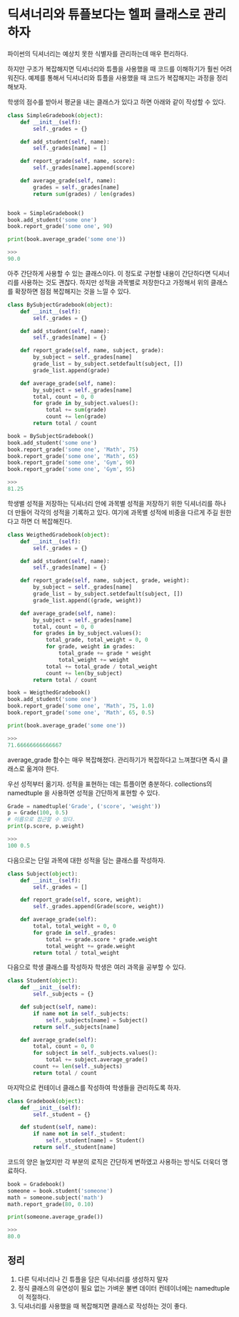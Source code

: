 # 딕셔너리와 튜플보다는 헬퍼 클래스로 관리하자

파이썬의 딕셔너리는 예상치 못한 식별자를 관리하는데 매우 편리하다.

하지만 구조가 복잡해지면 딕셔너리와 튜플을 사용했을 때 코드를 이해하기가 훨씬 어려워진다. 예제를 통해서 딕셔너리와 튜플을 사용했을 때 코드가 복잡해지는 과정을 정리해보자.

학생의 점수를 받아서 평균을 내는 클래스가 있다고 하면 아래와 같이 작성할 수 있다.
```py
class SimpleGradebook(object):
    def __init__(self):
        self._grades = {}

    def add_student(self, name):
        self._grades[name] = []

    def report_grade(self, name, score):
        self._grades[name].append(score)

    def average_grade(self, name):
        grades = self._grades[name]
        return sum(grades) / len(grades)


book = SimpleGradebook()
book.add_student('some one')
book.report_grade('some one', 90)

print(book.average_grade('some one'))

>>>
90.0
```

아주 간단하게 사용할 수 있는 클래스이다. 이 정도로 구현할 내용이 간단하다면 딕셔너리를 사용하는 것도 괜찮다. 하지만 성적을 과목별로 저장한다고 가정해서 위의 클래스를 확장하면 점점 복잡해지는 것을 느낄 수 있다.
```py
class BySubjectGradebook(object):
    def __init__(self):
        self._grades = {}

    def add_student(self, name):
        self._grades[name] = {}

    def report_grade(self, name, subject, grade):
        by_subject = self._grades[name]
        grade_list = by_subject.setdefault(subject, [])
        grade_list.append(grade)

    def average_grade(self, name):
        by_subject = self._grades[name]
        total, count = 0, 0
        for grade in by_subject.values():
            total += sum(grade)
            count += len(grade)
        return total / count

book = BySubjectGradebook()
book.add_student('some one')
book.report_grade('some one', 'Math', 75)
book.report_grade('some one', 'Math', 65)
book.report_grade('some one', 'Gym', 90)
book.report_grade('some one', 'Gym', 95)

>>>
81.25
```

학생별 성적을 저장하는 딕셔너리 안에 과목별 성적을 저장하기 위한 딕셔너리를 하나 더 만들어 각각의 성적을 기록하고 있다. 여기에 과목별 성적에 비중을 다르게 주길 원한다고 하면 더 복잡해진다.
```py
class WeigthedGradebook(object):
    def __init__(self):
        self._grades = {}

    def add_student(self, name):
        self._grades[name] = {}

    def report_grade(self, name, subject, grade, weight):
        by_subject = self._grades[name]
        grade_list = by_subject.setdefault(subject, [])
        grade_list.append((grade, weight))

    def average_grade(self, name):
        by_subject = self._grades[name]
        total, count = 0, 0
        for grades in by_subject.values():
            total_grade, total_weight = 0, 0
            for grade, weight in grades:
                total_grade += grade * weight
                total_weight += weight
            total += total_grade / total_weight
            count += len(by_subject)
        return total / count

book = WeigthedGradebook()
book.add_student('some one')
book.report_grade('some one', 'Math', 75, 1.0)
book.report_grade('some one', 'Math', 65, 0.5)

print(book.average_grade('some one'))

>>>
71.66666666666667
```

average_grade 함수는 매우 복잡해졌다. 관리하기가 복잡하다고 느껴졌다면 즉시 클래스로 옮겨야 한다.

우선 성적부터 옮기자. 성적을 표현하는 데는 튜플이면 충분하다. collections의 namedtuple 을 사용하면 성적을 간단하게 표현할 수 있다.
```py
Grade = namedtuple('Grade', ('score', 'weight'))
p = Grade(100, 0.5)
# 이름으로 접근할 수 있다.
print(p.score, p.weight)

>>>
100 0.5
```

다음으로는 단일 과목에 대한 성적을 담는 클래스를 작성하자.
```py
class Subject(object):
    def __init__(self):
        self._grades = []

    def report_grade(self, score, weight):
        self._grades.append(Grade(score, weight))

    def average_grade(self):
        total, total_weight = 0, 0
        for grade in self._grades:
            total += grade.score * grade.weight
            total_weight += grade.weight
        return total / total_weight
```

다음으로 학생 클래스를 작성하자 학생은 여러 과목을 공부할 수 있다.
```py
class Student(object):
    def __init__(self):
        self._subjects = {}

    def subject(self, name):
        if name not in self._subjects:
            self._subjects[name] = Subject()
        return self._subjects[name]

    def average_grade(self):
        total, count = 0, 0
        for subject in self._subjects.values():
            total += subject.average_grade()
        count += len(self._subjects)
        return total / count
```

마지막으로 컨테이너 클래스를 작성하여 학생들을 관리하도록 하자.
```py
class Gradebook(object):
    def __init__(self):
        self._student = {}

    def student(self, name):
        if name not in self._student:
            self._student[name] = Student()
        return self._student[name]
```

코드의 양은 늘었지만 각 부분의 로직은 간단하게 변하였고 사용하는 방식도 더욱더 명료하다.
```py
book = Gradebook()
someone = book.student('someone')
math = someone.subject('math')
math.report_grade(80, 0.10)

print(someone.average_grade())

>>>
80.0
```

## 정리
1. 다른 딕셔너리나 긴 튜플을 담은 딕셔너리를 생성하지 말자
2. 정식 클래스의 유연성이 필요 없는 가벼운 불변 데이터 컨테이너에는 namedtuple 이 적절하다.
3. 딕셔너리를 사용했을 때 복잡해지면 클래스로 작성하는 것이 좋다.